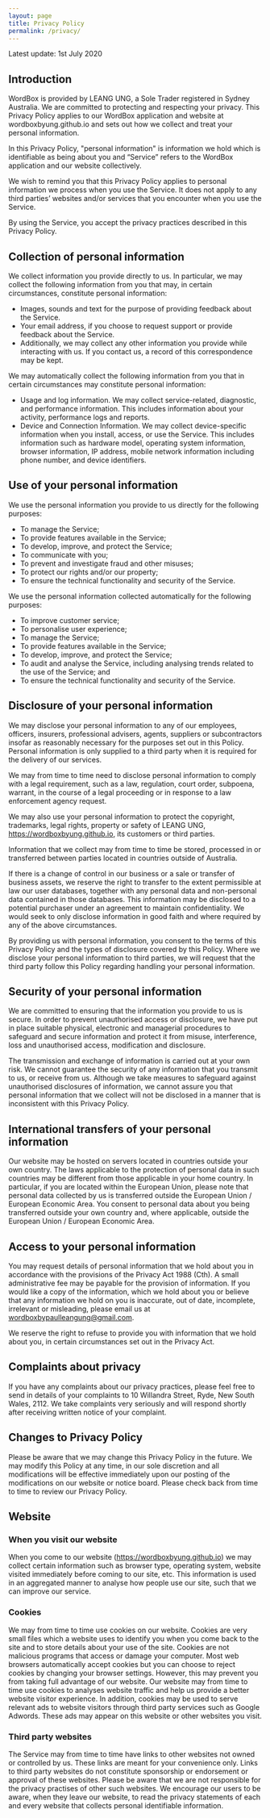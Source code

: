```yaml
---
layout: page
title: Privacy Policy
permalink: /privacy/
---
```


Latest update: 1st July 2020

## Introduction

WordBox is provided by LEANG UNG, a Sole Trader registered in Sydney Australia. We are committed to protecting and respecting your privacy. This Privacy Policy applies to our WordBox application and website at wordboxbyung.github.io and sets out how we collect and treat your personal information.

In this Privacy Policy, "personal information" is information we hold which is identifiable as being about you and “Service” refers to the WordBox application and our website collectively.

We wish to remind you that this Privacy Policy applies to personal information we process when you use the Service. It does not apply to any third parties’ websites and/or services that you encounter when you use the Service.

By using the Service, you accept the privacy practices described in this Privacy Policy.

## Collection of personal information

We collect information you provide directly to us. In particular, we may collect the following information from you that may, in certain circumstances, constitute personal information:
* Images, sounds and text for the purpose of providing feedback about the Service.
* Your email address, if you choose to request support or provide feedback about the Service.
* Additionally, we may collect any other information you provide while interacting with us. If you contact us, a record of this correspondence may be kept.

We may automatically collect the following information from you that in certain circumstances may constitute personal information:
* Usage and log information. We may collect service-related, diagnostic, and performance information. This includes information about your activity, performance logs and reports.
* Device and Connection Information. We may collect device-specific information when you install, access, or use the Service. This includes information such as hardware model, operating system information, browser information, IP address, mobile network information including phone number, and device identifiers.

## Use of your personal information
We use the personal information you provide to us directly for the following purposes:
* To manage the Service;
* To provide features available in the Service;
* To develop, improve, and protect the Service;
* To communicate with you;
* To prevent and investigate fraud and other misuses;
* To protect our rights and/or our property;
* To ensure the technical functionality and security of the Service.

We use the personal information collected automatically for the following purposes:
* To improve customer service;
* To personalise user experience;
* To manage the Service;
* To provide features available in the Service;
* To develop, improve, and protect the Service;
* To audit and analyse the Service, including analysing trends related to the use of the Service; and
* To ensure the technical functionality and security of the Service.

## Disclosure of your personal information

We may disclose your personal information to any of our employees, officers, insurers, professional advisers, agents, suppliers or subcontractors insofar as reasonably necessary for the purposes set out in this Policy. Personal information is only supplied to a third party when it is required for the delivery of our services.

We may from time to time need to disclose personal information to comply with a legal requirement, such as a law, regulation, court order, subpoena, warrant, in the course of a legal proceeding or in response to a law enforcement agency request.

We may also use your personal information to protect the copyright, trademarks, legal rights, property or safety of LEANG UNG, https://wordboxbyung.github.io, its customers or third parties.

Information that we collect may from time to time be stored, processed in or transferred between parties located in countries outside of Australia.

If there is a change of control in our business or a sale or transfer of business assets, we reserve the right to transfer to the extent permissible at law our user databases, together with any personal data and non-personal data contained in those databases. This information may be disclosed to a potential purchaser under an agreement to maintain confidentiality. We would seek to only disclose information in good faith and where required by any of the above circumstances.

By providing us with personal information, you consent to the terms of this Privacy Policy and the types of disclosure covered by this Policy. Where we disclose your personal information to third parties, we will request that the third party follow this Policy regarding handling your personal information.

## Security of your personal information

We are committed to ensuring that the information you provide to us is secure. In order to prevent unauthorised access or disclosure, we have put in place suitable physical, electronic and managerial procedures to safeguard and secure information and protect it from misuse, interference, loss and unauthorised access, modification and disclosure.

The transmission and exchange of information is carried out at your own risk. We cannot guarantee the security of any information that you transmit to us, or receive from us. Although we take measures to safeguard against unauthorised disclosures of information, we cannot assure you that personal information that we collect will not be disclosed in a manner that is inconsistent with this Privacy Policy.

## International transfers of your personal information

Our website may be hosted on servers located in countries outside your own country. The laws applicable to the protection of personal data in such countries may be different from those applicable in your home country. In particular, if you are located within the European Union, please note that personal data collected by us is transferred outside the European Union / European Economic Area. You consent to personal data about you being transferred outside your own country and, where applicable, outside the European Union / European Economic Area.

## Access to your personal information

You may request details of personal information that we hold about you in accordance with the provisions of the Privacy Act 1988 (Cth). A small administrative fee may be payable for the provision of information. If you would like a copy of the information, which we hold about you or believe that any information we hold on you is inaccurate, out of date, incomplete, irrelevant or misleading, please email us at wordboxbypaulleangung@gmail.com.

We reserve the right to refuse to provide you with information that we hold about you, in certain circumstances set out in the Privacy Act.

## Complaints about privacy

If you have any complaints about our privacy practices, please feel free to send in details of your complaints to 10 Willandra Street, Ryde, New South Wales, 2112. We take complaints very seriously and will respond shortly after receiving written notice of your complaint.

## Changes to Privacy Policy

Please be aware that we may change this Privacy Policy in the future. We may modify this Policy at any time, in our sole discretion and all modifications will be effective immediately upon our posting of the modifications on our website or notice board. Please check back from time to time to review our Privacy Policy.

## Website

### When you visit our website
When you come to our website (https://wordboxbyung.github.io) we may collect certain information such as browser type, operating system, website visited immediately before coming to our site, etc. This information is used in an aggregated manner to analyse how people use our site, such that we can improve our service.

### Cookies
We may from time to time use cookies on our website. Cookies are very small files which a website uses to identify you when you come back to the site and to store details about your use of the site. Cookies are not malicious programs that access or damage your computer. Most web browsers automatically accept cookies but you can choose to reject cookies by changing your browser settings. However, this may prevent you from taking full advantage of our website. Our website may from time to time use cookies to analyses website traffic and help us provide a better website visitor experience. In addition, cookies may be used to serve relevant ads to website visitors through third party services such as Google Adwords. These ads may appear on this website or other websites you visit.

### Third party websites
The Service may from time to time have links to other websites not owned or controlled by us. These links are meant for your convenience only. Links to third party websites do not constitute sponsorship or endorsement or approval of these websites. Please be aware that we are not responsible for the privacy practises of other such websites. We encourage our users to be aware, when they leave our website, to read the privacy statements of each and every website that collects personal identifiable information.
